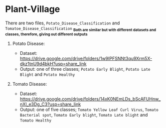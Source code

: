 # Plant-Village
 There are two files, `Potato_Disease_Classification` and `Tomatoe_Disease_Classification` <sub>**Both are similar but with different datasets and classes, therefore, giving out different outputs**</sub>
 
 1. Potato Disease:
    * Dataset: https://drive.google.com/drive/folders/1w9IPFSNNt3qu9Xrm5X-dkz1tnU9d4bkH?usp=share_link
    * Output: one of three classes; `Potato Early Blight`, `Potato Late Blight` and `Potato Healthy`

 2. Tomato Disease:
    * Dataset: https://drive.google.com/drive/folders/14xK0NEmLDs_bScAFUHnw_nXl_e3Dg_C3?usp=share_link
    * Output: one of five classes; `Tomato Yellow Leaf Curl Virus`, `Tomato Bacterial spot`, `Tomato Early blight`, `Tomato Late blight` and `Tomato Healthy`
 
